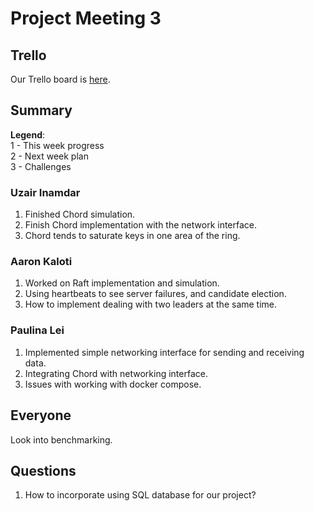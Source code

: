 # Project Meeting 3

## Trello

Our Trello board is [here](https://trello.com/b/a3BUi94O).

## Summary
**Legend**: <br>
1 - This week progress <br>
2 - Next week plan <br>
3 - Challenges <br>

### Uzair Inamdar
1. Finished Chord simulation.
2. Finish Chord implementation with the network interface.
3. Chord tends to saturate keys in one area of the ring.

### Aaron Kaloti
1. Worked on Raft implementation and simulation.
2. Using heartbeats to see server failures, and candidate election.
3. How to implement dealing with two leaders at the same time.

### Paulina Lei
1. Implemented simple networking interface for sending and receiving data.
2. Integrating Chord with networking interface.
3. Issues with working with docker compose.

## Everyone
Look into benchmarking.

## Questions
1. How to incorporate using SQL database for our project?

